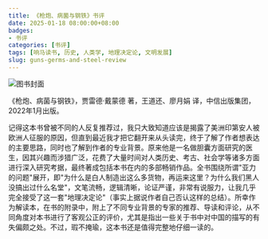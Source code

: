 ```yaml
---
title: 《枪炮、病菌与钢铁》书评
date: 2025-01-18 08:00:00+08:00
badges:
- 书评
categories: [书评]
tags: [响马读书, 历史, 人类学, 地理决定论, 文明发展]
slug: guns-germs-and-steel-review
---
```


<div class="p-3 text-center">
  <img class="img-fluid" src="/images/2025/0118/book-cover.png" alt="图书封面">
</div>

《枪炮、病菌与钢铁》，贾雷德·戴蒙德 著，王道还、廖月娟 译，中信出版集团，2022年1月出版。

记得这本书曾被不同的人反复推荐过，我只大致知道应该是揭露了美洲印第安人被欧洲人征服的原因，但直到最近我才把它翻开来从头读完，终于了解了作者想表达的主要思路，同时也了解到作者的专业背景。原来他是一名做胆囊方面研究的医生，因其兴趣而涉猎广泛，花费了大量时间对人类历史、考古、社会学等诸多方面进行深入研究考据，最终著成包括本书在内的多部畅销作品。全书围绕所谓"亚力的问题"展开，即"为什么是白人制造出这么多货物，再运来这里？为什么我们黑人没搞出过什么名堂"，文笔流畅，逻辑清晰，论证严谨，非常有说服力，让我几乎完全接受了这一套"地理决定论"（事实上据说作者自己否认这样的总结）。所幸作为解读本，在书的附录中，附上了不同专业背景的专家的推荐、导读和评论，从不同角度对本书进行了客观公正的评价，尤其是指出一些关于书中对中国的描写的有失偏颇之处。不过，瑕不掩瑜，这本书还是值得完整地仔细一读的。
